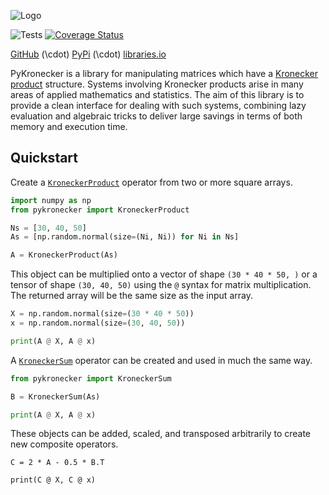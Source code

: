 ![Logo](https://raw.githubusercontent.com/nickelnine37/pykronecker/main/assets/logo.png)

![Tests](https://github.com/nickelnine37/pykronecker/actions/workflows/tests.yml/badge.svg)
[![Coverage Status](https://coveralls.io/repos/github/nickelnine37/pykronecker/badge.svg)](https://coveralls.io/github/nickelnine37/pykronecker)

[GitHub](https://github.com/nickelnine37/pykronecker) \(\cdot\) [PyPi](https://pypi.org/project/pykronecker/) \(\cdot\) [libraries.io](https://libraries.io/pypi/pykronecker)

PyKronecker is a library for manipulating matrices which have a [Kronecker product](https://en.wikipedia.org/wiki/Kronecker_product) structure.  Systems involving Kronecker products arise in many areas of applied mathematics and statistics. The aim of this library is to provide a clean interface for dealing with such systems, combining lazy evaluation and algebraic tricks to deliver large savings in terms of both memory and execution time. 

## Quickstart

Create a [`KroneckerProduct`](api/kroneckerproduct) operator from two or more square arrays. 

```python
import numpy as np
from pykronecker import KroneckerProduct

Ns = [30, 40, 50]
As = [np.random.normal(size=(Ni, Ni)) for Ni in Ns]

A = KroneckerProduct(As)
```

This object can be multiplied onto a vector of shape `(30 * 40 * 50, )` or a tensor of shape `(30, 40, 50)` using the `@` syntax for matrix multiplication. The returned array will be the same size as the input array. 

```python
X = np.random.normal(size=(30 * 40 * 50))
x = np.random.normal(size=(30, 40, 50))

print(A @ X, A @ x)
```

A [`KroneckerSum`](api/kroneckersum) operator can be created and used in much the same way. 

```python
from pykronecker import KroneckerSum

B = KroneckerSum(As)

print(A @ X, A @ x)
```

These objects can be added, scaled, and transposed arbitrarily to create new composite operators.  

```
C = 2 * A - 0.5 * B.T

print(C @ X, C @ x)
```



